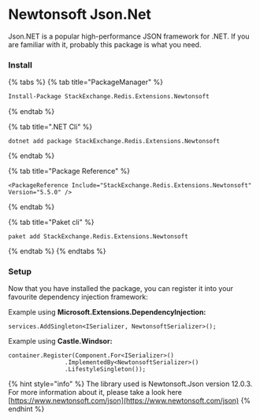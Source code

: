 # Newtonsoft Json.Net

Json.NET is a popular high-performance JSON framework for .NET. If you are familiar with it, probably this package is what you need.

### Install

{% tabs %}
{% tab title="PackageManager" %}
```bash
Install-Package StackExchange.Redis.Extensions.Newtonsoft
```
{% endtab %}

{% tab title=".NET Cli" %}
```
dotnet add package StackExchange.Redis.Extensions.Newtonsoft
```
{% endtab %}

{% tab title="Package Reference" %}
```
<PackageReference Include="StackExchange.Redis.Extensions.Newtonsoft" Version="5.5.0" />
```
{% endtab %}

{% tab title="Paket cli" %}
```
paket add StackExchange.Redis.Extensions.Newtonsoft
```
{% endtab %}
{% endtabs %}

### Setup

Now that you have installed the package, you can register it into your favourite dependency injection framework:

Example using **Microsoft.Extensions.DependencyInjection:**

```aspnet
services.AddSingleton<ISerializer, NewtonsoftSerializer>();
```

Example using **Castle.Windsor:**

```aspnet
container.Register(Component.For<ISerializer>()
				.ImplementedBy<NewtonsoftSerializer>()
				.LifestyleSingleton());
```

{% hint style="info" %}
The library used is Newtonsoft.Json version 12.0.3. For more information about it, please take a look here [https://www.newtonsoft.com/json](https://www.newtonsoft.com/json)
{% endhint %}
